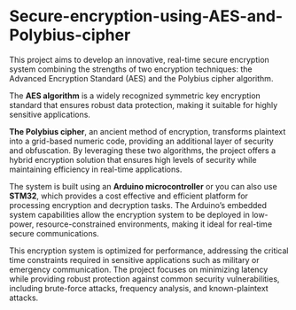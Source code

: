 # Secure-encryption-using-AES-and-Polybius-cipher
This project aims to develop an innovative, real-time secure encryption system 
combining the strengths of two encryption techniques: the Advanced Encryption 
Standard (AES) and the Polybius cipher algorithm. 

The **AES algorithm** is a widely recognized symmetric key encryption standard that ensures robust data 
protection, making it suitable for highly sensitive applications. 

**The Polybius cipher**, an ancient method of encryption, transforms plaintext into a grid-based 
numeric code, providing an additional layer of security and obfuscation. By 
leveraging these two algorithms, the project offers a hybrid encryption solution 
that ensures high levels of security while maintaining efficiency in real-time 
applications.

The system is built using an **Arduino microcontroller** or you can also use **STM32**, which provides a cost
effective and efficient platform for processing encryption and decryption tasks. 
The Arduino’s embedded system capabilities allow the encryption system to be 
deployed in low-power, resource-constrained environments, making it ideal for 
real-time secure communications. 

This encryption system is optimized for performance, addressing the critical time 
constraints required in sensitive applications such as military or emergency 
communication. The project focuses on minimizing latency while providing 
robust protection against common security vulnerabilities, including brute-force 
attacks, frequency analysis, and known-plaintext attacks.  
